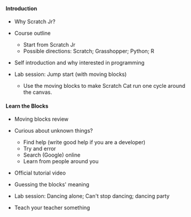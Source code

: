 #### Introduction

+ Why Scratch Jr?

+ Course outline
    - Start from Scratch Jr
	- Possible directions: Scratch; Grasshopper; Python; R

+ Self introduction and why interested in programming

+ Lab session: Jump start (with moving blocks)
    - Use the moving blocks to make Scratch Cat run one cycle around
      the canvas.

#### Learn the Blocks

+ Moving blocks review

+ Curious about unknown things?
    - Find help (write good help if you are a developer)
	- Try and error
	- Search (Google) online
	- Learn from people around you

+ Official tutorial video

+ Guessing the blocks' meaning

+ Lab session: Dancing alone; Can't stop dancing; dancing party

+ Teach your teacher something


